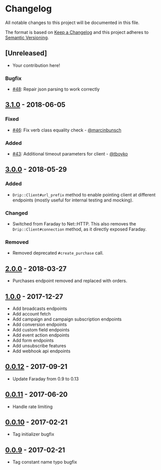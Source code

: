 # Changelog
All notable changes to this project will be documented in this file.

The format is based on [Keep a Changelog](http://keepachangelog.com/en/1.0.0/)
and this project adheres to [Semantic Versioning](http://semver.org/spec/v2.0.0.html).

## [Unreleased]

[master]: https://github.com/DripEmail/drip-ruby/compare/v3.0.0...HEAD

- Your contribution here!

### Bugfix

- [#48](https://github.com/DripEmail/drip-ruby/issues/48): Repair json parsing to work correctly

## [3.1.0] - 2018-06-05

[3.1.0]: https://github.com/DripEmail/drip-ruby/compare/v3.0.0...v3.1.0

### Fixed
- [#46](https://github.com/DripEmail/drip-ruby/pull/46): Fix verb class equality check - [@marcinbunsch](https://github.com/marcinbunsch)

### Added
- [#43](https://github.com/DripEmail/drip-ruby/pull/43): Additional timeout parameters for client - [@tboyko](https://github.com/tboyko)

## [3.0.0] - 2018-05-29

[3.0.0]: https://github.com/DripEmail/drip-ruby/compare/v2.0.0...v3.0.0

### Added
- `Drip::Client#url_prefix` method to enable pointing client at different endpoints (mostly useful for internal testing and mocking).

### Changed
- Switched from Faraday to Net::HTTP. This also removes the `Drip::Client#connection` method, as it directly exposed Faraday.

### Removed
- Removed deprecated `#create_purchase` call.

## [2.0.0] - 2018-03-27

[2.0.0]: https://github.com/DripEmail/drip-ruby/compare/v1.0.0...v2.0.0

- Purchases endpoint removed and replaced with orders.

## [1.0.0] - 2017-12-27

[1.0.0]: https://github.com/DripEmail/drip-ruby/compare/v0.0.12...v1.0.0

- Add broadcasts endpoints
- Add account fetch
- Add campaign and campaign subscription endpoints
- Add conversion endpoints
- Add custom field endpoints
- Add event action endpoints
- Add form endpoints
- Add unsubscribe features
- Add webhook api endpoints

## [0.0.12] - 2017-09-21

[0.0.12]: https://github.com/DripEmail/drip-ruby/compare/v0.0.11...v0.0.12

- Update Faraday from 0.9 to 0.13

## [0.0.11] - 2017-06-20

[0.0.11]: https://github.com/DripEmail/drip-ruby/compare/v0.0.10...v0.0.11

- Handle rate limiting

## [0.0.10] - 2017-02-21

[0.0.10]: https://github.com/DripEmail/drip-ruby/compare/v0.0.9...v0.0.10

- Tag initializer bugfix

## [0.0.9] - 2017-02-21

[0.0.9]: https://github.com/DripEmail/drip-ruby/compare/v0.0.8...v0.0.9

- Tag constant name typo bugfix
